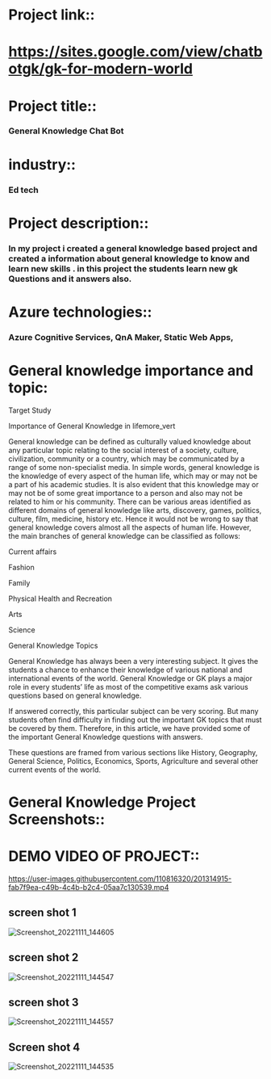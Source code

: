# Project link::
#  https://sites.google.com/view/chatbotgk/gk-for-modern-world 
# Project title::
### General Knowledge Chat Bot
# industry:: 
### Ed tech
# Project description::
### In my project i created a general knowledge based project and created a information about general knowledge to know and learn new skills . in this project the students learn new gk Questions and it answers also.
# Azure technologies::
### Azure Cognitive Services, QnA Maker, Static Web Apps,
# General knowledge importance and topic:
Target Study

 























































Importance of General Knowledge in lifemore_vert

General knowledge can be defined as culturally valued knowledge about any particular topic relating to the social interest of a society, culture, civilization, community or a country, which may be communicated by a range of some non-specialist media. In simple words, general knowledge is the knowledge of every aspect of the human life, which may or may not be a part of his academic studies. It is also evident that this knowledge may or may not be of some great importance to a person and also may not be related to him or his community. There can be various areas identified as different domains of general knowledge like arts, discovery, games, politics, culture, film, medicine, history etc. Hence it would not be wrong to say that general knowledge covers almost all the aspects of human life. However, the main branches of general knowledge can be classified as follows:

Current affairs

Fashion

Family

Physical Health and Recreation

Arts

Science































General Knowledge Topics

General Knowledge has always been a very interesting subject. It gives the students a chance to enhance their knowledge of various national and international events of the world. General Knowledge or GK plays a major role in every students’ life as most of the competitive exams ask various questions based on general knowledge. 

If answered correctly, this particular subject can be very scoring. But many students often find difficulty in finding out the important GK topics that must be covered by them. Therefore, in this article, we have provided some of the important General Knowledge questions with answers.

These questions are framed from various sections like History, Geography, General Science, Politics, Economics, Sports, Agriculture and several other current events of the world.


# General Knowledge Project Screenshots::
# DEMO VIDEO OF PROJECT::

https://user-images.githubusercontent.com/110816320/201314915-fab7f9ea-c49b-4c4b-b2c4-05aa7c130539.mp4


## screen shot 1
![Screenshot_20221111_144605](https://user-images.githubusercontent.com/110816320/201308259-7eb01077-98a1-4e72-a7b5-fb1950b7c417.jpg)

## screen shot 2
![Screenshot_20221111_144547](https://user-images.githubusercontent.com/110816320/201308522-dd7e31c0-e165-4aa0-980f-b202ddb5aa1f.jpg)

## screen shot 3
![Screenshot_20221111_144557](https://user-images.githubusercontent.com/110816320/201308889-408a5c26-951e-4e46-9248-17aa96fabc2c.jpg)

## Screen shot 4
![Screenshot_20221111_144535](https://user-images.githubusercontent.com/110816320/201307806-615bc51e-0ccb-465c-b5cb-8518254270f4.jpg)
